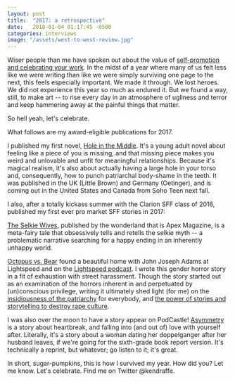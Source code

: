 ```yaml
---
layout: post
title:  "2017: a retrospective"
date:   2018-01-04 01:17:45 -0500
categories: interviews
image: "/assets/west-to-west-review.jpg"
---
```

Wiser people than me have spoken out about the value of [self-promotion and celebrating your work][dongwon]. In the midst of a year where many of us felt less like we were writing than like we were simply surviving one page to the next, this feels especially important. We made it through. We lost heroes. We did not experience this year so much as endured it. But we found a way, still, to make art -- to rise every day in an atmosphere of ugliness and terror and keep hammering away at the painful things that matter.

So hell yeah, let's celebrate.

What follows are my award-eligible publications for 2017.

I published my first novel, [Hole in the Middle][holegoodreads]. It's a young adult novel about feeling like a piece of you is missing, and that missing piece makes you weird and unlovable and unfit for meaningful relationships. Because it's magical realism, it's also about actually having a large hole in your torso and, consequently, how to punch patriarchal body-shame in the teeth. It was published in the UK (Little Brown) and Germany (Oetinger), and is coming out in the United States and Canada from Soho Teen next fall.

I also, after a totally kickass summer with the Clarion SFF class of 2016, published my first ever pro market SFF stories in 2017: 

[The Selkie Wives][selkie], published by the wonderland that is Apex Magazine, is a meta-fairy tale that obsessively tells and retells the selkie myth -- a problematic narrative searching for a happy ending in an inherently unhappy world.

[Octopus vs. Bear][octo] found a beautiful home with John Joseph Adams at Lightspeed and on the [Lightspeed podcast][octo]. I wrote this gender horror story in a fit of exhaustion with street harassment. Though the story started out as an examination of the horrors inherent in and perpetuated by (un)conscious privilege, writing it ultimately shed light (for me) on the [insidiousness of the patriarchy][lightinterview] for everybody, and [the power of stories and storytelling to destroy rape culture][lightinterview].

I was also over the moon to have a story appear on PodCastle! [Asymmetry][podcastle] is a story about heartbreak, and falling into (and out of) love with yourself after. Literally, it's a story about a woman dating her doppelganger after her husband leaves, if we're going for the sixth-grade book report version. It's technically a reprint, but whatever; go listen to it; it's great.

In short, sugar-pumpkins, this is how I survived my year. How did you? Let me know. Let's celebrate. Find me on Twitter @kendraffe.


[dongwon]: https://twitter.com/dongwon/status/948775344080805888
[holegoodreads]: https://www.goodreads.com/book/show/32827157-hole-in-the-middle
[octo]: https://www.lightspeedmagazine.com/fiction/octopus-vs-bear/
[lightinterview]: https://www.lightspeedmagazine.com/nonfiction/author-spotlight-kendra-fortmeyer/
[selkie]: https://www.apex-magazine.com/the-selkie-wives/
[podcastle]: http://podcastle.org/2017/06/13/pc-474-asymmetry/